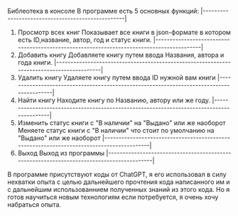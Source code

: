 Библеотека в консоле
В программе есть 5 основных функций:
|--------------------------------------------------|
1. Просмотр всех книг
Показывает все книги в json-формате в котором есть ID,название, автор, год и статус книги.
|------------------------------------------------------------------------------------------|
2. Добавить книгу
Добавляете книгу путем ввода Названия, автора и года книги.
|------------------------------------------------------------------------------------------|
3. Удалить книгу
Удаляете книгу путем ввода ID нужной вам книги
|------------------------------------------------------------------------------------------|
4. Найти книгу
Находите книгу по Названию, автору или же году.
|------------------------------------------------------------------------------------------|
5. Изменить статус книги с "В наличии" на "Выдано" или же наоборот
Меняете статус книги с "В наличии" что стоит по умолчанию на "Выдано" или же наоборот
|------------------------------------------------------------------------------------------|
6. Выход
Выход из программы
|------------------------------------------------------------------------------------------|

В программе присутствуют коды от ChatGPT, я его использовал в силу нехватки опыта с целью дальнейшего прочтения кода написанного им и с дальнейшим использованнием полученных знаний из этого кода.
Но я готов научиться новым технологиям если потребуется, я очень хочу набраться опыта.
